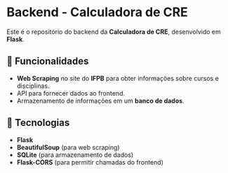# Backend - Calculadora de CRE

Este é o repositório do backend da **Calculadora de CRE**, desenvolvido em **Flask**.

## 📌 Funcionalidades
- **Web Scraping** no site do **IFPB** para obter informações sobre cursos e disciplinas.
- API para fornecer dados ao frontend.
- Armazenamento de informações em um **banco de dados**.

## 🔧 Tecnologias
- **Flask**
- **BeautifulSoup** (para web scraping)
- **SQLite** (para armazenamento de dados)
- **Flask-CORS** (para permitir chamadas do frontend)
